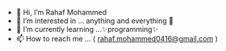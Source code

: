 - 👋 Hi, I’m Rahaf Mohammed
- 👀 I’m interested in ... anything and everything 🍄
- 📖 I’m currently learning ...✨programming✨
- 📫 How to reach me ... ( rahaf.mohammed0416@gmail.com )
